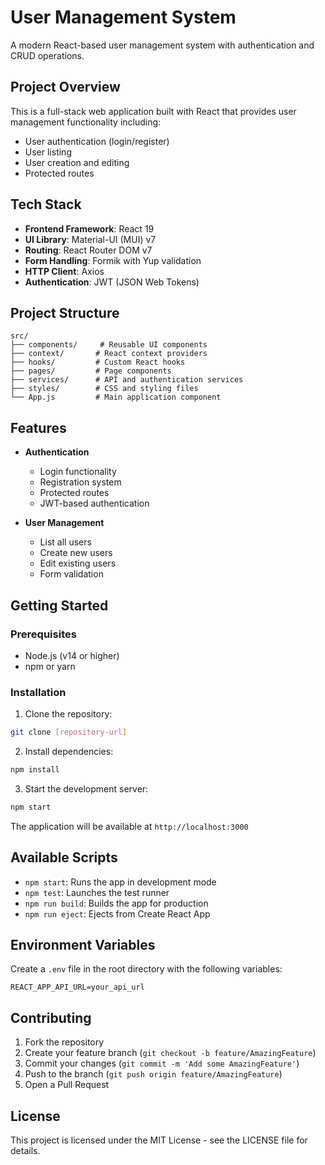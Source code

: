 # User Management System

A modern React-based user management system with authentication and CRUD operations.

## Project Overview

This is a full-stack web application built with React that provides user management functionality including:
- User authentication (login/register)
- User listing
- User creation and editing
- Protected routes

## Tech Stack

- **Frontend Framework**: React 19
- **UI Library**: Material-UI (MUI) v7
- **Routing**: React Router DOM v7
- **Form Handling**: Formik with Yup validation
- **HTTP Client**: Axios
- **Authentication**: JWT (JSON Web Tokens)

## Project Structure

```
src/
├── components/     # Reusable UI components
├── context/       # React context providers
├── hooks/         # Custom React hooks
├── pages/         # Page components
├── services/      # API and authentication services
├── styles/        # CSS and styling files
└── App.js         # Main application component
```

## Features

- **Authentication**
  - Login functionality
  - Registration system
  - Protected routes
  - JWT-based authentication

- **User Management**
  - List all users
  - Create new users
  - Edit existing users
  - Form validation

## Getting Started

### Prerequisites

- Node.js (v14 or higher)
- npm or yarn

### Installation

1. Clone the repository:
```bash
git clone [repository-url]
```

2. Install dependencies:
```bash
npm install
```

3. Start the development server:
```bash
npm start
```

The application will be available at `http://localhost:3000`

## Available Scripts

- `npm start`: Runs the app in development mode
- `npm test`: Launches the test runner
- `npm run build`: Builds the app for production
- `npm run eject`: Ejects from Create React App

## Environment Variables

Create a `.env` file in the root directory with the following variables:

```
REACT_APP_API_URL=your_api_url
```

## Contributing

1. Fork the repository
2. Create your feature branch (`git checkout -b feature/AmazingFeature`)
3. Commit your changes (`git commit -m 'Add some AmazingFeature'`)
4. Push to the branch (`git push origin feature/AmazingFeature`)
5. Open a Pull Request

## License

This project is licensed under the MIT License - see the LICENSE file for details.
